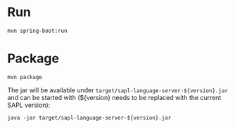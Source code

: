 # Run
```shell
mvn spring-boot:run
```

# Package
```shell
mvn package
```
The jar will be available under `target/sapl-language-server-${version}.jar`
and can be started with (${version} needs to be replaced with the current SAPL version):
```shell
java -jar target/sapl-language-server-${version}.jar
```
